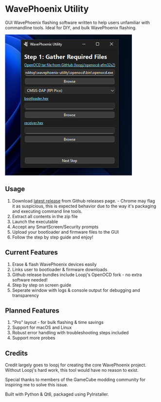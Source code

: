 # WavePhoenix Utility

GUI WavePhoenix flashing software written to help users unfamiliar with commandline tools. Ideal for DIY, and bulk WavePhoenix flashing.

![Step 1 Screenshot](/resources/step1screenshot.png "Step 1 Screenshot")


## Usage
1. Download [latest release](https://github.com/SL9M/wavephoenix-utility/releases/latest)
 from Github releases page. - Chrome may flag it as suspicious, this is expected behavior due to the way it's packaging and executing command line tools. 
2. Extract all contents in the zip file
3. Launch the executable
4. Accept any SmartScreen/Security prompts
5. Upload your bootloader and firmware files to the GUI
6. Follow the step by step guide and enjoy!

## Current Features
1. Erase & flash WavePhoenix devices easily
2. Links user to bootloader & firmware downloads
3. Github release bundles include Loopj's OpenOCD fork - no extra software needed!
4. Step by step on screen guide
5. Seperate window with logs & console output for debugging and transparency

## Planned Features
1. "Pro" layout - for bulk flashing & time savings
3. Support for macOS and Linux 
4. Robust error handling with troubleshooting steps included
5. Support more probes

## Credits
Credit largely goes to loopj for creating the core WavePhoenix project. Without Loopj's hard work, this tool would have no reason to exist.

Special thanks to members of the GameCube modding community for inspiring me to solve this issue.

Built with Python & Qt6, packaged using PyInstaller.
